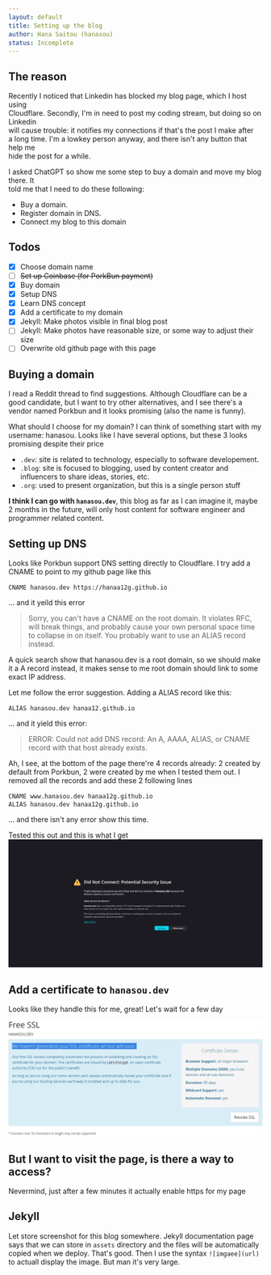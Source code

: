 ```yaml
---
layout: default
title: Setting up the blog
author: Hana Saitou (hanasou)
status: Incomplete
---
```



## The reason

  Recently I noticed that Linkedin has blocked my blog page, which I host using   
Cloudflare. Secondly, I'm in need to post my coding stream, but doing so on Linkedin  
will cause trouble: it notifies my connections if that's the post I make after  
a long time. I'm a lowkey person anyway, and there isn't any button that help me  
hide the post for a while.

I asked ChatGPT so show me some step to buy a domain and move my blog there. It  
told me that I need to do these following:
  * Buy a domain.
  * Register domain in DNS.
  * Connect my blog to this domain

## Todos

- [X] Choose domain name
- [ ] ~~Set up Coinbase (for PorkBun payment)~~
- [X] Buy domain
- [X] Setup DNS
- [X] Learn DNS concept
- [X] Add a certificate to my domain
- [X] Jekyll: Make photos visible in final blog post
- [ ] Jekyll: Make photos have reasonable size, or some way to adjust their size
- [ ] Overwrite old github page with this page

## Buying a domain

I read a Reddit thread to find suggestions. Although Cloudflare can be a good
candidate, but I want to try other alternatives, and I see there's a vendor named
Porkbun and it looks promising (also the name is funny).

What should I choose for my domain? I can think of something start with my username:
hanasou. Looks like I have several options, but these 3 looks promising despite 
their price
  * `.dev`: site is related to technology, especially to software developement.
  * `.blog`: site is focused to blogging, used by content creator and influencers
    to share ideas, stories, etc.
  * `.org`: used to present organization, but this is a single person stuff

**I think I can go with `hanasou.dev`**, this blog as far as I can imagine it, maybe
2 months in the future, will only host content for software engineer and programmer
related content.

## Setting up DNS

Looks like Porkbun support DNS setting directly to Cloudflare. I try add a CNAME
to point to my github page like this
  ```text
  CNAME hanasou.dev https://hanaa12g.github.io
  ```

... and it yeild this error
  > Sorry, you can't have a CNAME on the root domain. It violates RFC, will break things, and probably cause your own personal space time to collapse in on itself.
  > You probably want to use an ALIAS record instead.

A quick search show that hanasou.dev is a root domain, so we should make it a A
record instead, it makes sense to me root domain should link to some exact IP address.

Let me follow the error suggestion. Adding a ALIAS record like this:
  ```text
  ALIAS hanasou.dev hanaa12.github.io
  ```
... and it yield this error:

  > ERROR: Could not add DNS record: An A, AAAA, ALIAS, or CNAME record with that host already exists. 

Ah, I see, at the bottom of the page there're 4 records already: 2 created by default
from Porkbun, 2 were created by me when I tested them out. I removed all the records
and add these 2 following lines

  ```text
  CNAME www.hanasou.dev hanaa12g.github.io
  ALIAS hanasou.dev hanaa12g.github.io
  ```

... and there isn't any error show this time.

Tested this out and this is what I get ![screenshot](/assets/images/screenshots/invalid_certificate_domain.png)

## Add a certificate to `hanasou.dev`

Looks like they handle this for me, great! Let's wait for a few day

![image](/assets/images/screenshots/porkbun_ssl_certificate_notice.png)

## But I want to visit the page, is there a way to access?

Nevermind, just after a few minutes it actually enable https for my page

## Jekyll

Let store screenshot for this blog somewhere. Jekyll documentation page says that
we can store in `assets` directory and the files will be automatically copied when
we deploy. That's good. Then I use the syntax `![imgaee](url)` to actuall display
the image. But man it's very large.
